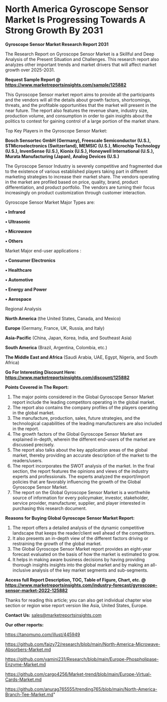 # North America Gyroscope Sensor Market Is Progressing Towards A Strong Growth By 2031

<strong>Gyroscope Sensor Market Research Report 2031</strong>

The Research Report on Gyroscope Sensor Market is a Skillful and Deep Analysis of the Present Situation and Challenges. This research report also analyzes other important trends and market drivers that will affect market growth over 2025-2031.

<strong>Request Sample Report @ <a href=https://www.marketreportsinsights.com/sample/125882>https://www.marketreportsinsights.com/sample/125882</a></strong>

This Gyroscope Sensor market report aims to provide all the participants and the vendors will all the details about growth factors, shortcomings, threats, and the profitable opportunities that the market will present in the near future. The report also features the revenue share, industry size, production volume, and consumption in order to gain insights about the politics to contest for gaining control of a large portion of the market share.

Top Key Players in the Gyroscope Sensor Market:

<strong>Bosch Sensortec GmbH (Germany), Freescale Semiconductor (U.S.), STMicroelectronics (Switzerland), MEMSIC (U.S.), Microchip Technology (U.S.), InvenSense (U.S.), Kionix (U.S.), Honeywell International (U.S.), Murata Manufacturing (Japan), Analog Devices (U.S.)</strong>

The Gyroscope Sensor Industry is severely competitive and fragmented due to the existence of various established players taking part in different marketing strategies to increase their market share. The vendors operating in the market are profiled based on price, quality, brand, product differentiation, and product portfolio. The vendors are turning their focus increasingly on product customization through customer interaction.

Gyroscope Sensor Market Major Types are:

<strong>• Infrared

• Ultrasonic

• Microwave

• Others</strong>

Market Major end-user applications :

<strong>• Consumer Electronics

• Healthcare

• Automotive

• Energy and Power

• Aerospace</strong>

Regional Analysis

</u><strong><b>North America</b></strong> (the United States, Canada, and Mexico)

<strong><b>Europe </b></strong>(Germany, France, UK, Russia, and Italy)

<strong><b>Asia-Pacific</b></strong> (China, Japan, Korea, India, and Southeast Asia)

<strong><b>South America</b></strong> (Brazil, Argentina, Colombia, etc.)

<strong><b>The Middle East and Africa</b></strong> (Saudi Arabia, UAE, Egypt, Nigeria, and South Africa)

<strong>Go For Interesting Discount Here: <a href=https://www.marketreportsinsights.com/discount/125882>https://www.marketreportsinsights.com/discount/125882</a></strong>

<strong>Points Covered in The Report:</strong>
<ol>
  <li>The major points considered in the Global Gyroscope Sensor Market report include the leading competitors operating in the global market.</li>
  <li>The report also contains the company profiles of the players operating in the global market.</li>
  <li>The manufacture, production, sales, future strategies, and the technological capabilities of the leading manufacturers are also included in the report.</li>
  <li>The growth factors of the Global Gyroscope Sensor Market are explained in-depth, wherein the different end-users of the market are discussed precisely.</li>
  <li>The report also talks about the key application areas of the global market, thereby providing an accurate description of the market to the readers/users.</li>
  <li>The report incorporates the SWOT analysis of the market. In the final section, the report features the opinions and views of the industry experts and professionals. The experts analyzed the export/import policies that are favorably influencing the growth of the Global Gyroscope Sensor Market.</li>
  <li>The report on the Global Gyroscope Sensor Market is a worthwhile source of information for every policymaker, investor, stakeholder, service provider, manufacturer, supplier, and player interested in purchasing this research document.</li>
</ol>
<strong>Reasons for Buying Global Gyroscope Sensor Market Report:</strong>

<ol>
  <li>The report offers a detailed analysis of the dynamic competitive landscape that keeps the reader/client well ahead of the competitors.</li>
  <li>It also presents an in-depth view of the different factors driving or restraining the growth of the global market.</li>
  <li>The Global Gyroscope Sensor Market report provides an eight-year forecast evaluated on the basis of how the market is estimated to grow.</li>
  <li>It helps in making aware business decisions by having providing thorough insights insights into the global market and by making an all-inclusive analysis of the key market segments and sub-segments.</li>
</ol>
<strong>Access full Report Description, TOC, Table of Figure, Chart, etc. @ <a href=https://www.marketreportsinsights.com/industry-forecast/gyroscope-sensor-market-2022-125882>https://www.marketreportsinsights.com/industry-forecast/gyroscope-sensor-market-2022-125882</a></strong>


Thanks for reading this article; you can also get individual chapter wise section or region wise report version like Asia, United States, Europe.

<strong>Contact Us:</strong>
sales@marketreportsinsights.com

<strong>Our other reports:</strong>

<a href=https://tanomuno.com/illust/445949>https://tanomuno.com/illust/445949</a>

<a href=https://github.com/faizy72/research/blob/main/North-America-Microwave-Absorbers-Market.md>https://github.com/faizy72/research/blob/main/North-America-Microwave-Absorbers-Market.md</a>

<a href=https://github.com/yamini231/Research/blob/main/Europe-Phospholipase-Enzyme-Market.md>https://github.com/yamini231/Research/blob/main/Europe-Phospholipase-Enzyme-Market.md</a>

<a href=https://github.com/cargo4256/Market-trend/blob/main/Europe-Virtual-Cards-Market.md>https://github.com/cargo4256/Market-trend/blob/main/Europe-Virtual-Cards-Market.md</a>

<a href=https://github.com/anurag765555/trending765/blob/main/North-America-Branch-Tee-Market.md>https://github.com/anurag765555/trending765/blob/main/North-America-Branch-Tee-Market.md</a>"
